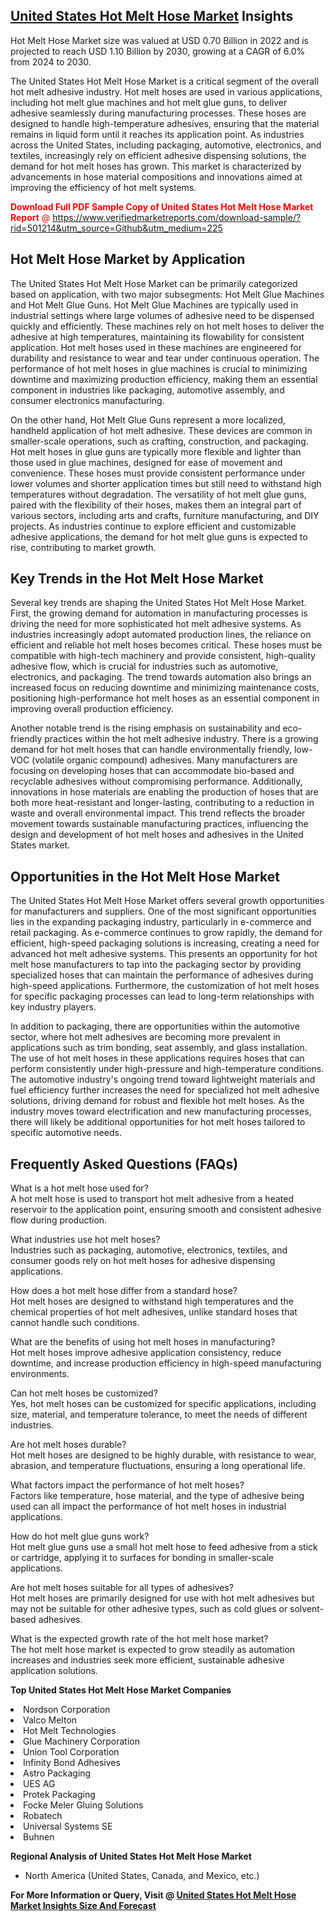 <h2><a href="https://www.verifiedmarketreports.com/download-sample/?rid=501214&amp;utm_source=Github&amp;utm_medium=225" target="_blank">United States Hot Melt Hose Market</a> Insights</h2><p>Hot Melt Hose Market size was valued at USD 0.70 Billion in 2022 and is projected to reach USD 1.10 Billion by 2030, growing at a CAGR of 6.0% from 2024 to 2030.</p><p> <p>The United States Hot Melt Hose Market is a critical segment of the overall hot melt adhesive industry. Hot melt hoses are used in various applications, including hot melt glue machines and hot melt glue guns, to deliver adhesive seamlessly during manufacturing processes. These hoses are designed to handle high-temperature adhesives, ensuring that the material remains in liquid form until it reaches its application point. As industries across the United States, including packaging, automotive, electronics, and textiles, increasingly rely on efficient adhesive dispensing solutions, the demand for hot melt hoses has grown. This market is characterized by advancements in hose material compositions and innovations aimed at improving the efficiency of hot melt systems. <p><span class=""><span style="color: #ff0000;"><strong>Download Full PDF Sample Copy of United States Hot Melt Hose Market Report</strong> @ </span><a href="https://www.verifiedmarketreports.com/download-sample/?rid=501214&amp;utm_source=Github&amp;utm_medium=225" target="_blank">https://www.verifiedmarketreports.com/download-sample/?rid=501214&amp;utm_source=Github&amp;utm_medium=225</a></span></p></p> <h2>Hot Melt Hose Market by Application</h2> <p>The United States Hot Melt Hose Market can be primarily categorized based on application, with two major subsegments: Hot Melt Glue Machines and Hot Melt Glue Guns. Hot Melt Glue Machines are typically used in industrial settings where large volumes of adhesive need to be dispensed quickly and efficiently. These machines rely on hot melt hoses to deliver the adhesive at high temperatures, maintaining its flowability for consistent application. Hot melt hoses used in these machines are engineered for durability and resistance to wear and tear under continuous operation. The performance of hot melt hoses in glue machines is crucial to minimizing downtime and maximizing production efficiency, making them an essential component in industries like packaging, automotive assembly, and consumer electronics manufacturing. <p>On the other hand, Hot Melt Glue Guns represent a more localized, handheld application of hot melt adhesive. These devices are common in smaller-scale operations, such as crafting, construction, and packaging. Hot melt hoses in glue guns are typically more flexible and lighter than those used in glue machines, designed for ease of movement and convenience. These hoses must provide consistent performance under lower volumes and shorter application times but still need to withstand high temperatures without degradation. The versatility of hot melt glue guns, paired with the flexibility of their hoses, makes them an integral part of various sectors, including arts and crafts, furniture manufacturing, and DIY projects. As industries continue to explore efficient and customizable adhesive applications, the demand for hot melt glue guns is expected to rise, contributing to market growth. <h2>Key Trends in the Hot Melt Hose Market</h2> <p>Several key trends are shaping the United States Hot Melt Hose Market. First, the growing demand for automation in manufacturing processes is driving the need for more sophisticated hot melt adhesive systems. As industries increasingly adopt automated production lines, the reliance on efficient and reliable hot melt hoses becomes critical. These hoses must be compatible with high-tech machinery and provide consistent, high-quality adhesive flow, which is crucial for industries such as automotive, electronics, and packaging. The trend towards automation also brings an increased focus on reducing downtime and minimizing maintenance costs, positioning high-performance hot melt hoses as an essential component in improving overall production efficiency. <p>Another notable trend is the rising emphasis on sustainability and eco-friendly practices within the hot melt adhesive industry. There is a growing demand for hot melt hoses that can handle environmentally friendly, low-VOC (volatile organic compound) adhesives. Many manufacturers are focusing on developing hoses that can accommodate bio-based and recyclable adhesives without compromising performance. Additionally, innovations in hose materials are enabling the production of hoses that are both more heat-resistant and longer-lasting, contributing to a reduction in waste and overall environmental impact. This trend reflects the broader movement towards sustainable manufacturing practices, influencing the design and development of hot melt hoses and adhesives in the United States market. <h2>Opportunities in the Hot Melt Hose Market</h2> <p>The United States Hot Melt Hose Market offers several growth opportunities for manufacturers and suppliers. One of the most significant opportunities lies in the expanding packaging industry, particularly in e-commerce and retail packaging. As e-commerce continues to grow rapidly, the demand for efficient, high-speed packaging solutions is increasing, creating a need for advanced hot melt adhesive systems. This presents an opportunity for hot melt hose manufacturers to tap into the packaging sector by providing specialized hoses that can maintain the performance of adhesives during high-speed applications. Furthermore, the customization of hot melt hoses for specific packaging processes can lead to long-term relationships with key industry players. <p>In addition to packaging, there are opportunities within the automotive sector, where hot melt adhesives are becoming more prevalent in applications such as trim bonding, seat assembly, and glass installation. The use of hot melt hoses in these applications requires hoses that can perform consistently under high-pressure and high-temperature conditions. The automotive industry's ongoing trend toward lightweight materials and fuel efficiency further increases the need for specialized hot melt adhesive solutions, driving demand for robust and flexible hot melt hoses. As the industry moves toward electrification and new manufacturing processes, there will likely be additional opportunities for hot melt hoses tailored to specific automotive needs. <h2>Frequently Asked Questions (FAQs)</h2> <p>What is a hot melt hose used for? <br> A hot melt hose is used to transport hot melt adhesive from a heated reservoir to the application point, ensuring smooth and consistent adhesive flow during production.</p> <p>What industries use hot melt hoses? <br> Industries such as packaging, automotive, electronics, textiles, and consumer goods rely on hot melt hoses for adhesive dispensing applications.</p> <p>How does a hot melt hose differ from a standard hose? <br> Hot melt hoses are designed to withstand high temperatures and the chemical properties of hot melt adhesives, unlike standard hoses that cannot handle such conditions.</p> <p>What are the benefits of using hot melt hoses in manufacturing? <br> Hot melt hoses improve adhesive application consistency, reduce downtime, and increase production efficiency in high-speed manufacturing environments.</p> <p>Can hot melt hoses be customized? <br> Yes, hot melt hoses can be customized for specific applications, including size, material, and temperature tolerance, to meet the needs of different industries.</p> <p>Are hot melt hoses durable? <br> Hot melt hoses are designed to be highly durable, with resistance to wear, abrasion, and temperature fluctuations, ensuring a long operational life.</p> <p>What factors impact the performance of hot melt hoses? <br> Factors like temperature, hose material, and the type of adhesive being used can all impact the performance of hot melt hoses in industrial applications.</p> <p>How do hot melt glue guns work? <br> Hot melt glue guns use a small hot melt hose to feed adhesive from a stick or cartridge, applying it to surfaces for bonding in smaller-scale applications.</p> <p>Are hot melt hoses suitable for all types of adhesives? <br> Hot melt hoses are primarily designed for use with hot melt adhesives but may not be suitable for other adhesive types, such as cold glues or solvent-based adhesives.</p> <p>What is the expected growth rate of the hot melt hose market? <br> The hot melt hose market is expected to grow steadily as automation increases and industries seek more efficient, sustainable adhesive application solutions.</p> </p><p><strong>Top United States Hot Melt Hose Market Companies</strong></p><div data-test-id=""><p><li>Nordson Corporation</li><li> Valco Melton</li><li> Hot Melt Technologies</li><li> Glue Machinery Corporation</li><li> Union Tool Corporation</li><li> Infinity Bond Adhesives</li><li> Astro Packaging</li><li> UES AG</li><li> Protek Packaging</li><li> Focke Meler Gluing Solutions</li><li> Robatech</li><li> Universal Systems SE</li><li> Buhnen</li></p><div><strong>Regional Analysis of&nbsp;United States Hot Melt Hose Market</strong></div><ul><li dir="ltr"><p dir="ltr">North America&nbsp;(United States, Canada, and Mexico, etc.)</p></li></ul><p><strong>For More Information or Query, Visit @&nbsp;</strong><strong><a href="https://www.verifiedmarketreports.com/product/hot-melt-hose-market/?utm_source=Github&amp;utm_medium=225" target="_blank">United States Hot Melt Hose Market Insights Size And Forecast</a></strong></p></div>
